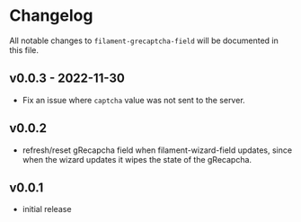 # Changelog

All notable changes to `filament-grecaptcha-field` will be documented in this file.

## v0.0.3 - 2022-11-30

- Fix an issue where `captcha` value was not sent to the server.

## v0.0.2

- refresh/reset gRecapcha field when filament-wizard-field updates, since when the wizard updates it wipes the state of the gRecapcha.

## v0.0.1

- initial release
